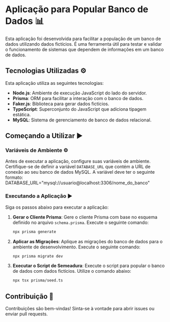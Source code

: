 # Aplicação para Popular Banco de Dados 📊

Esta aplicação foi desenvolvida para facilitar a população de um banco de dados utilizando dados fictícios. É uma ferramenta útil para testar e validar o funcionamento de sistemas que dependem de informações em um banco de dados.

## Tecnologias Utilizadas ⚙️

Esta aplicação utiliza as seguintes tecnologias:

- **Node.js**: Ambiente de execução JavaScript do lado do servidor.
- **Prisma**: ORM para facilitar a interação com o banco de dados.
- **Faker.js**: Biblioteca para gerar dados fictícios.
- **TypeScript**: Superconjunto do JavaScript que adiciona tipagem estática.
- **MySQL**: Sistema de gerenciamento de banco de dados relacional.

## Começando a Utilizar ▶️

### Variáveis de Ambiente ⚙️

Antes de executar a aplicação, configure suas variáveis de ambiente. Certifique-se de definir a variável `DATABASE_URL` que contém a URL de conexão ao seu banco de dados MySQL. A variável deve ter o seguinte formato:
DATABASE_URL="mysql://usuario@localhost:3306/nome_do_banco"


### Executando a Aplicação ▶️

Siga os passos abaixo para executar a aplicação:

1. **Gerar o Cliente Prisma**: 
   Gere o cliente Prisma com base no esquema definido no arquivo `schema.prisma`. Execute o seguinte comando:

   ```bash
   npx prisma generate

2. **Aplicar as Migrações**: Aplique as migrações do banco de dados para o ambiente de desenvolvimento. Execute o seguinte comando:

    ```bash 
    npx prisma migrate dev

3. **Executar o Script de Semeadura**: Execute o script para popular o banco de dados com dados fictícios. Utilize o comando abaixo:

    ```bash 
    npx tsx prisma/seed.ts

## Contribuição 🤝    
Contribuições são bem-vindas! Sinta-se à vontade para abrir issues ou enviar pull requests.
